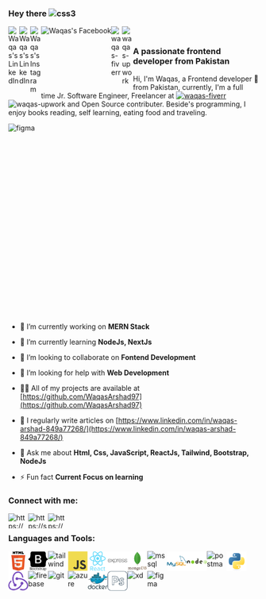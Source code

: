 <h3>Hey there <img src="https://media.giphy.com/media/hvRJCLFzcasrR4ia7z/giphy.gif" alt="css3" width="40" height="40"/></h3>

<a href="">
  <img align="left" alt="Waqas's LinkedIn" width="22px" src="https://github.com/WaqasArshad97/DiceGame/assets/140519770/9a5bf99d-7149-4004-938c-bb492c2c238c" alt="twiter-logo"/>
</a>

<a href="https://linkedin.com/in/https://www.linkedin.com/in/waqas-arshad-849a77268">
  <img align="left" alt="Waqas's LinkedIn" width="22px" src="https://cdn.worldvectorlogo.com/logos/linkedin-icon-2.svg" />
</a>

<a href="">
  <img align="left" alt="Waqas's Instagram" width="22px" src="https://cdn.worldvectorlogo.com/logos/instagram-2016-5.svg" />
</a>

<a href="">
  <img align="left" alt="Waqas's Facebook" height="22px" src="https://cdn.worldvectorlogo.com/logos/facebook-4.svg" />
</a>

<a href="https://www.fiverr.com/smartaiengineer"> <img align="left" src="https://cdn.worldvectorlogo.com/logos/fiverr-1.svg" alt="waqas-fiverr" width="22px" /></a> 

<a href=""> <img align="left" src="https://cdn.worldvectorlogo.com/logos/upwork-1.svg" alt="waqas-upwork" width="22px" /></a>

<p align="left"> <img src="https://komarev.com/ghpvc/?username=waqasarshad97&label=Profile%20views&color=0e75b6&style=flat" alt="" /> </p>

<h3>A passionate frontend developer from Pakistan</h3>

Hi, I'm Waqas, a Frontend developer 🚀 from Pakistan, currently, I'm a full time Jr. Software Engineer, Freelancer at [<img src="https://cdn.worldvectorlogo.com/logos/fiverr-1.svg" alt="waqas-fiverr" width="16" height="19" />](https://www.fiverr.com/smartaiengineer) <img src="https://cdn.worldvectorlogo.com/logos/upwork-1.svg" alt="waqas-upwork" width="16" height="19" /> and Open Source contributer. Beside's programming, I enjoy books reading, self learning, eating food and traveling.

<img align="right" src="https://github.com/WaqasArshad97/BrandPage-Using-React/assets/140519770/b4ce3f35-fdc7-4c15-aedf-de4c40dcc355" alt="figma" width="600" height="400"/>

- 🔭 I’m currently working on **MERN Stack**

- 🌱 I’m currently learning **NodeJs, NextJs**

- 👯 I’m looking to collaborate on **Fontend Development**

- 🤝 I’m looking for help with **Web Development**

- 👨‍💻 All of my projects are available at [https://github.com/WaqasArshad97](https://github.com/WaqasArshad97)

- 📝 I regularly write articles on [https://www.linkedin.com/in/waqas-arshad-849a77268/](https://www.linkedin.com/in/waqas-arshad-849a77268/)

- 💬 Ask me about **Html, Css, JavaScript, ReactJs, Tailwind, Bootstrap, NodeJs**

- ⚡ Fun fact **Current Focus on learning**

<h3 align="left">Connect with me:</h3>
<p align="left">
<a href="https://linkedin.com/in/https://www.linkedin.com/in/waqas-arshad-849a77268/" target="blank">
  <img align="left" src="https://raw.githubusercontent.com/rahuldkjain/github-profile-readme-generator/master/src/images/icons/Social/linked-in-alt.svg" alt="https://www.linkedin.com/in/waqas-arshad-849a77268/" height="30" width="40" />
</a>

  <a href="https://stackoverflow.com/users/https://stackoverflow.com/users/23066300/waqas-arshad" target="blank">
    <img align="left" src="https://raw.githubusercontent.com/rahuldkjain/github-profile-readme-generator/master/src/images/icons/Social/stack-overflow.svg" alt="https://stackoverflow.com/users/23066300/waqas-arshad" height="30" width="40" /></a>
    
<a href="https://instagram.com/https://www.instagram.com/waqasarshad5678/" target="blank">
  <img align="left" src="https://raw.githubusercontent.com/rahuldkjain/github-profile-readme-generator/master/src/images/icons/Social/instagram.svg" alt="https://www.instagram.com/waqasarshad5678/" height="30" width="40" />
</a>
</p>
</br>
<h3 align="left">Languages and Tools:</h3>
<p align="left"> 

  <a href="https://www.w3.org/html/" target="_blank" rel="noreferrer">
    <img align="left" src="https://raw.githubusercontent.com/devicons/devicon/master/icons/html5/html5-original-wordmark.svg" alt="html5" width="40" height="40"/> </a>

  <a href="https://getbootstrap.com" target="_blank" rel="noreferrer"> 
      <img align="left" src="https://raw.githubusercontent.com/devicons/devicon/master/icons/bootstrap/bootstrap-plain-wordmark.svg" alt="bootstrap" width="40" height="40"/> </a>

  <a href="https://tailwindcss.com/" target="_blank" rel="noreferrer">
    <img align="left" src="https://www.vectorlogo.zone/logos/tailwindcss/tailwindcss-icon.svg" alt="tailwind" width="40" height="40"/> </a>

  <a href="https://developer.mozilla.org/en-US/docs/Web/JavaScript" target="_blank" rel="noreferrer">
    <img align="left" src="https://raw.githubusercontent.com/devicons/devicon/master/icons/javascript/javascript-original.svg" alt="javascript" width="40" height="40"/> </a>

  <a href="https://reactjs.org/" target="_blank" rel="noreferrer"> 
    <img align="left" src="https://raw.githubusercontent.com/devicons/devicon/master/icons/react/react-original-wordmark.svg" alt="react" width="40" height="40"/> </a>
  
  <a href="https://expressjs.com" target="_blank" rel="noreferrer"> 
    <img align="left" src="https://raw.githubusercontent.com/devicons/devicon/master/icons/express/express-original-wordmark.svg" alt="express" width="40" height="40"/> </a>
  
  <a href="https://www.mongodb.com/" target="_blank" rel="noreferrer">
    <img align="left" src="https://raw.githubusercontent.com/devicons/devicon/master/icons/mongodb/mongodb-original-wordmark.svg" alt="mongodb" width="40" height="40"/> </a>
  
  <a href="https://www.microsoft.com/en-us/sql-server" target="_blank" rel="noreferrer">
    <img align="left" src="https://www.svgrepo.com/show/303229/microsoft-sql-server-logo.svg" alt="mssql" width="40" height="40"/> </a> 
    
  <a href="https://www.mysql.com/" target="_blank" rel="noreferrer"> 
    <img align="left" src="https://raw.githubusercontent.com/devicons/devicon/master/icons/mysql/mysql-original-wordmark.svg" alt="mysql" width="40" height="40"/> </a>
  
  <a href="https://nodejs.org" target="_blank" rel="noreferrer">
    <img align="left" src="https://raw.githubusercontent.com/devicons/devicon/master/icons/nodejs/nodejs-original-wordmark.svg" alt="nodejs" width="40" height="40"/> </a>
     
  <a href="https://postman.com" target="_blank" rel="noreferrer">
    <img align="left" src="https://www.vectorlogo.zone/logos/getpostman/getpostman-icon.svg" alt="postman" width="40" height="40"/> </a>
  
  <a href="https://www.python.org" target="_blank" rel="noreferrer">
    <img align="left" src="https://raw.githubusercontent.com/devicons/devicon/master/icons/python/python-original.svg" alt="python" width="40" height="40"/> </a>
  
  <a href="https://redux.js.org" target="_blank" rel="noreferrer">
    <img align="left" src="https://raw.githubusercontent.com/devicons/devicon/master/icons/redux/redux-original.svg" alt="redux" width="40" height="40"/> </a>
  
  <a href="https://firebase.google.com/" target="_blank" rel="noreferrer">
    <img align="left" src="https://www.vectorlogo.zone/logos/firebase/firebase-icon.svg" alt="firebase" width="40" height="40"/> </a>

  <a href="https://git-scm.com/" target="_blank" rel="noreferrer">
    <img align="left" src="https://www.vectorlogo.zone/logos/git-scm/git-scm-icon.svg" alt="git" width="40" height="40"/> </a>

   <a href="https://azure.microsoft.com/en-in/" target="_blank" rel="noreferrer"> 
    <img align="left" src="https://www.vectorlogo.zone/logos/microsoft_azure/microsoft_azure-icon.svg" alt="azure" width="40" height="40"/> </a>
    
  <a href="https://www.docker.com/" target="_blank" rel="noreferrer"> 
    <img align="left" src="https://raw.githubusercontent.com/devicons/devicon/master/icons/docker/docker-original-wordmark.svg" alt="docker" width="40" height="40"/> </a>

   <a href="https://www.photoshop.com/en" target="_blank" rel="noreferrer">
    <img align="left" src="https://raw.githubusercontent.com/devicons/devicon/master/icons/photoshop/photoshop-line.svg" alt="photoshop" width="40" height="40"/> </a>
    
  <a href="https://www.adobe.com/products/xd.html" target="_blank" rel="noreferrer">
    <img align="left" src="https://cdn.worldvectorlogo.com/logos/adobe-xd.svg" alt="xd" width="40" height="40"/> </a> </p>

   <a href="https://www.figma.com/" target="_blank" rel="noreferrer"> 
    <img align="left" src="https://www.vectorlogo.zone/logos/figma/figma-icon.svg" alt="figma" width="40" height="40"/> </a>
